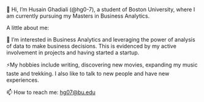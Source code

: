 👋 Hi, I’m Husain Ghadiali (@hg0-7), a student of Boston University, where I am currently pursuing my Masters in Business Analytics.

A little about me:

👀 I’m interested in Business Analytics and leveraging the power of analysis of data to make business decisions. This is evidenced by my active involvement in projects and having started a startup.

⚡My hobbies include writing, discovering new movies, expanding my music taste and trekking. I also like to talk to new people and have new experiences.

📫 How to reach me: hg07@bu.edu

<!---
hg0-7/hg0-7 is a ✨ special ✨ repository because its `README.md` (this file) appears on your GitHub profile.
You can click the Preview link to take a look at your changes.
--->
